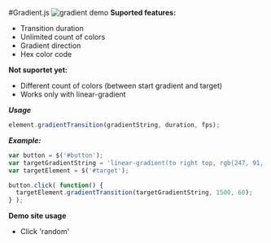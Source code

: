 #Gradient.js
![gradient demo](http://i.imgur.com/JZT4wm1.gif)
**Suported features:**

- Transition duration
- Unlimited count of colors
- Gradient direction
- Hex color code

**Not suportet yet:**

- Different count of colors (between start gradient and target)
- Works only with linear-gradient

***Usage***

```javascript
element.gradientTransition(gradientString, duration, fps);
```
***Example:***
```javascript
var button = $('#button');
var targetGradientString = 'linear-gradient(to right top, rgb(247, 91, 52) 0%, rgb(240, 233, 93) 25%, rgb(43, 245, 12) 50%, rgb(24, 85, 240) 75%, rgb(166, 39, 230) 100%)';
var targetElement = $('#target');

button.click( function() {
  targetElement.gradientTransition(targetGradientString, 1500, 60);
} );
```

**Demo site usage**
- Click 'random'
